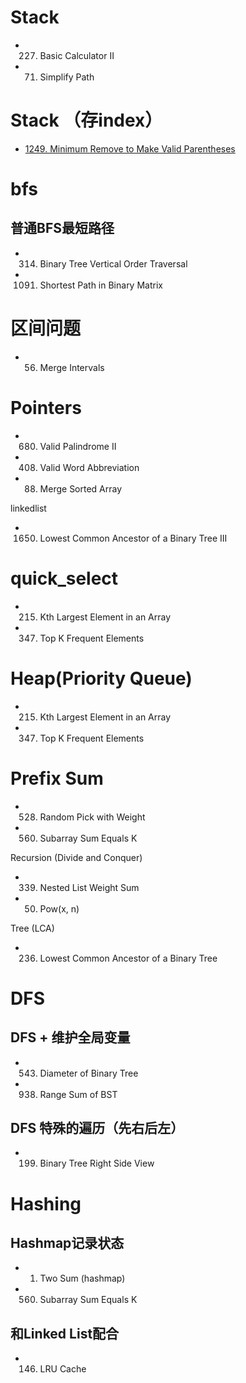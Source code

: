# Stack
- 227. Basic Calculator II
- 71. Simplify Path

# Stack （存index）
- [1249. Minimum Remove to Make Valid Parentheses]()

# bfs

## 普通BFS最短路径
- 314. Binary Tree Vertical Order Traversal
- 1091. Shortest Path in Binary Matrix

# 区间问题
- 56. Merge Intervals



# Pointers
- 680. Valid Palindrome II
- 408. Valid Word Abbreviation
- 88. Merge Sorted Array

linkedlist
- 1650. Lowest Common Ancestor of a Binary Tree III


# quick_select
- 215. Kth Largest Element in an Array
- 347. Top K Frequent Elements

# Heap(Priority Queue)
- 215. Kth Largest Element in an Array
- 347. Top K Frequent Elements

# Prefix Sum
- 528. Random Pick with Weight
- 560. Subarray Sum Equals K

Recursion (Divide and Conquer)
- 339. Nested List Weight Sum
- 50. Pow(x, n)

Tree (LCA)
- 236. Lowest Common Ancestor of a Binary Tree

# DFS

## DFS + 维护全局变量
- 543. Diameter of Binary Tree
- 938. Range Sum of BST

## DFS 特殊的遍历（先右后左）
- 199. Binary Tree Right Side View


# Hashing

## Hashmap记录状态

- 1. Two Sum (hashmap)
- 560. Subarray Sum Equals K

## 和Linked List配合
- 146. LRU Cache
